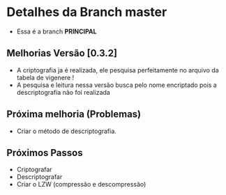 # Detalhes da Branch master

- Essa é a branch **PRINCIPAL**

## Melhorias Versão [0.3.2]
 
- A criptografia ja é realizada, ele pesquisa perfeitamente no arquivo da tabela de vigenere !
- A pesquisa e leitura nessa versão busca pelo nome encriptado pois a descriptografia não foi realizada


## Próxima melhoria (Problemas) 

- Criar o método de descriptografia.  
## Próximos Passos
 
- Criptografar  
- Descriptografar  
- Criar o LZW (compressão e descompressão)  


